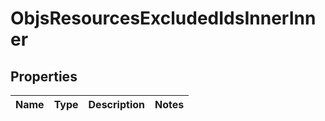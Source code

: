 
# ObjsResourcesExcludedIdsInnerInner

## Properties
Name | Type | Description | Notes
------------ | ------------- | ------------- | -------------



